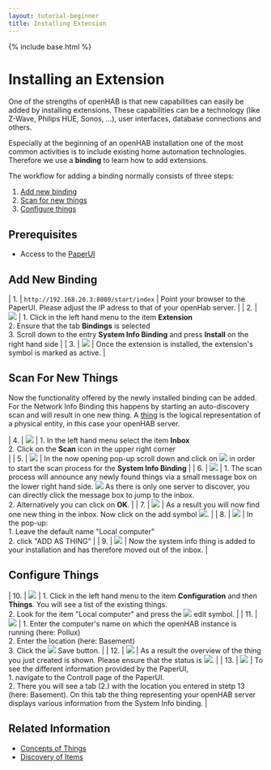 ```yaml
---
layout: tutorial-beginner
title: Installing Extension
---
```


{% include base.html %}

# Installing an Extension

One of the strengths of openHAB is that new capabilities can easily be added by installing extensions. These capabilities can be a technology (like Z-Wave, Philips HUE, Sonos, ...), user interfaces, database connections and others.

Especially at the beginning of an openHAB installation one of the most common activities is to include existing home automation technologies. Therefore we use a **binding** to learn how to add extensions.

The workflow for adding a binding normally consists of three steps:

1. [Add new binding](#add-new-binding)
2. [Scan for new things](#scan-for-new-things)
3. [Configure things](#configure-things)


## Prerequisites

* Access to the [PaperUI](uis.html/#the-paper-ui)


## Add New Binding

| 1. |  ```http://192.168.20.3:8080/start/index```   | Point your browser to the PaperUI. Please adjust the IP adress to that of your openHab server. |
| 2. | ![](images/Installing_Extension_Start.png)    | 1. Click in the left hand menu to the item **Extension** <BR> 2. Ensure that the tab **Bindings** is selected  <BR> 3. Scroll down to the entry **System Info Binding** and press **Install** on the right hand side    |
| 3. | ![](images/Installing_Extension_Success.png)  | Once the extension is installed, the extension's symbol is marked as active. |


## Scan For New Things

Now the functionality offered by the newly installed binding can be added. For the Network Info Binding this happens by starting an auto-discovery scan and will result in one new thing. A [thing](http://docs.openhab.org/concepts/things.html) is the logical representation of a physical entity, in this case your openHAB server.

| 4. | ![](images/Installing_Extension_Discovery_Scan.png) | 1. In the left hand menu select the item **Inbox** <BR> 2. Click on the **Scan** icon in the upper right corner <BR> |
| 5. | ![](images/Installing_Extension_Discovery_Execute.png) | In the now opening pop-up scroll down and click on  ![](images/Installing_Extension_Discovery_Start.png) in order to start the scan process for the **System Info Binding** |
| 6. | ![](images/Installing_Extension_Discovery_Finished.png) | 1. The scan process will announce any newly found things via a small message box on the lower right hand side. ![](images/Installing_Extension_Discovery_Finished_Message.png) As there is only one server to discover, you can directly click the message box to jump to the inbox. <BR> 2. Alternatively you can click on **OK**. |
| 7. | ![](images/Installing_Extension_Discovery_Result.png) |  As a result you will now find one new thing in the inbox. Now click on the add symbol ![](images/Installing_Hook.png). |
| 8. | ![](images/Installing_Extension_Discovery_Add_Thing.png) | In the pop-up: <BR> 1. Leave the default name "Local computer" <BR> 2. click "ADD AS THING"  |
| 9. | ![](images/Installing_Extension_Discovery_Add_Result.png) | Now the system info thing is added to your installation and has therefore moved out of the inbox. |

## Configure Things

| 10. | ![](images/Installing_Extension_Thing_Select.png) | 1. Click in the left hand menu to the item **Configuration** and then **Things**. You will see a list of the existing things. <BR> 2. Look for the item "Local computer" and press the ![](images/Installing_Extension_Thing_Select_Edit.png) edit symbol.   |
| 11. | ![](images/Installing_Extension_Thing_Edit.png) | 1. Enter the computer's name on which the openHAB instance is running (here: Pollux) <BR> 2. Enter the location (here: Basement) <BR> 3. Click the ![](images/Installing_Hook.png) Save button. |
| 12. | ![](images/Installing_Extension_Thing_Result.png) | As a result the overview of the thing you just created is shown. Please ensure that the status is ![](images/Installing_Extension_Thing_Result_Status.png). |
| 13. | ![](images/Installing_Extension_Control.png) | To see the different information provided by the PaperUI, <BR> 1. navigate to the Controll page of the PaperUI. <BR> 2. There you will see a tab (2.) with the location you entered in stetp 13 (here: Basement). On this tab the thing representing your openHAB server displays various information from the System Info binding. |


## Related Information

* [Concepts of Things](http://docs.openhab.org/concepts/things.html)
* [Discovery of Items](http://docs.openhab.org/concepts/discovery.html)
